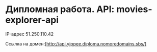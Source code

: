 # Дипломная работа. API: movies-explorer-api

IP-адрес 51.250.110.42

Ссылка на домен:[http://api.yippee.diploma.nomoredomains.sbs/]
